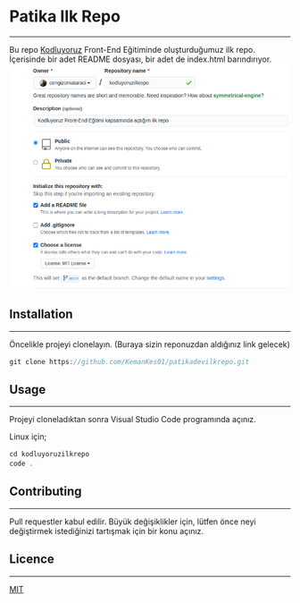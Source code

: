 # Patika Ilk Repo

---
Bu repo [Kodluyoruz](https://www.kodluyoruz.org/) Front-End Eğitiminde oluşturduğumuz ilk repo. İçerisinde bir adet README dosyası, bir adet de index.html barındırıyor.
![ ](https://github.com/Kodluyoruz/taskforce/blob/main/git/odev1/figures/github.png)

## Installation

---
Öncelikle projeyi clonelayın. (Buraya sizin reponuzdan aldığınız link gelecek)

```javascript
git clone https://github.com/KemanKes01/patikadevilkrepo.git
```

## Usage

---
Projeyi cloneladıktan sonra Visual Studio Code programında açınız.

Linux için;

```javascript
cd kodluyoruzilkrepo
code .
```

## Contributing

---

Pull requestler kabul edilir. Büyük değişiklikler için, lütfen önce neyi değiştirmek istediğinizi tartışmak için bir konu açınız.

## Licence

---

[MIT](https://choosealicense.com/licenses/mit/)
